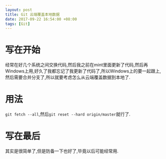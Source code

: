 ```yaml
---
layout: post
title: Git 云端覆盖本地数据
date: 2017-09-22 16:54:00 +08:00
tags: [Git]
---
```


# 写在开始
经常在好几个系统之间交换代码,然后我之前在mint里面更新了代码,然后再Windows上用,好久了我都忘记了我更新了代码了,所以Windows上的要一起跟上,然后需要合并分支了,所以就要考虑怎么从云端覆盖数据到本地了.

# 用法
`git fetch --all`,然后`git reset --hard origin/master`就行了.

# 写在最后
其实是很简单了,但是防备一下也好了,毕竟以后可能经常用.
